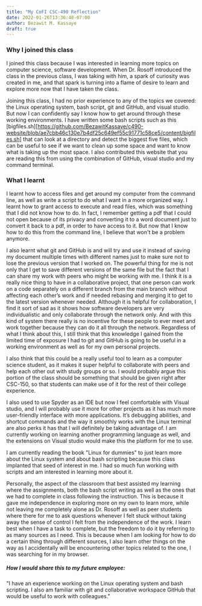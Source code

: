 ```yaml
---
title: "My CoFI CSC-490 Reflection"
date: 2022-01-26T13:36:48-07:00
author: Bezawit M. Kassaye
draft: true
---
```


### Why I joined this class 

I joined this class because I was interested in learning more topics on computer science, software development. When Dr. Rosoff introduced the class in the previous class, I was taking with him, a spark of curiosity was created in me, and that spark is turning into a flame of desire to learn and explore more now that I have taken the class. 

Joining this class, I had no prior experience to any of the topics we covered: the Linux operating system, bash script, git and GitHub, and visual studio. But now I can confidently say I know how to get around through these working environments. I have written some bash scripts such as this [bigfiles.sh][https://github.com/BezawitKassaye/c490-website/blob/ae7cbb46c130e7b4df25c649ef55c91771c58ce5/content/bigfiles.sh] that can look at a directory and detect the biggest five files, which can be useful to see if we want to clean up some space and want to know what is taking up the most space. I also contributed this website that you are reading this from using the combination of GitHub, visual studio and my command terminal.


### What I learnt

I learnt how to access files and get around my computer from the command line, as well as write a script to do what I want in a more organized way. I learnt how to grant access to execute and read files, which was something that I did not know how to do. In fact, I remember getting a pdf that I could not open because of its privacy and converting it to a word document just to convert it back to a pdf, in order to have access to it. But now that I know how to do this from the command line, I believe that won't be a problem anymore. 

I also learnt what git and GitHub is and will try and use it instead of saving my document multiple times with different names just to make sure not to lose the previous version that I worked on. The powerful thing for me is not only that I get to save different versions of the same file but the fact that I can share my work with peers who might be working with me. I think it is a really nice thing to have in a collaborative project, that one person can work on a code separately on a different branch from the main branch without affecting each other’s work and if needed rebasing and merging it to get to the latest version whenever needed. Although it is helpful for collaboration, I find it sort of sad as it shows how software developers are very individualistic and only collaborate through the network only. And with this kind of system there really is no incentive for these people to ever meet and work together because they can do it all through the network. Regardless of what I think about this, I still think that this knowledge I gained from the limited time of exposure I had to git and GitHub is going to be useful in a working environment as well as for my own personal projects. 

I also think that this could be a really useful tool to learn as a computer science student, as it makes it super helpful to collaborate with peers and help each other out with study groups or so. I would probably argue this portion of the class should be something that should be given right after CSC-150, so that students can make use of it for the rest of their college experience. 

I also used to use Spyder as an IDE but now I feel comfortable with Visual studio, and I will probably use it more for other projects as it has much more user-friendly interface with more applications. It’s debugging abilities, and shortcut commands and the way it smoothly works with the Linux terminal are also perks it has that I will definitely be taking advantage of. I am currently working on learning another programming language as well, and the extensions on Visual studio would make this the platform for me to use. 

I am currently reading the book "Linux for dummies" to just learn more about the Linux system and about bash scripting because this class implanted that seed of interest in me. I had so much fun working with scripts and am interested in learning more about it. 

Personally, the aspect of the classroom that best assisted my learning where the assignments, both the bash script writing as well as the ones that we had to complete in class following the instruction. This is because it gave me independence in exploring more on my own to learn more, while not leaving me completely alone as Dr. Rosoff as well as peer students where there for me to ask questions whenever I felt stuck without taking away the sense of control I felt from the independence of the work. I learn best when I have a task to complete, but the freedom to do it by referring to as many sources as I need. This is because when I am looking for how to do a certain thing through different sources, I also learn other things on the way as I accidentally will be encountering other topics related to the one, I was searching for in my browser. 


##### How I would share this to my future employee: 
"I have an experience working on the Linux operating system and bash scripting. I also am familiar with git and collaborative workspace GitHub that would be useful to work with colleagues." 
